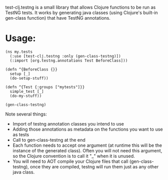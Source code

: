test-clj.testng is a small library that allows Clojure functions to be run as TestNG tests.  It works by generating java classes (using Clojure's built-in gen-class function) that have TestNG annotations.

Usage:
======

    (ns my.tests
      (:use [test-clj.testng :only (gen-class-testng)])
      (:import [org.testng.annotations Test BeforeClass]))

    (defn ^{BeforeClass {}}
      setup [_]
      (do-setup-stuff))

    (defn ^{Test {:groups ["mytests"]}}
      simple_test [_]
      (do-my-stuff))

    (gen-class-testng)


Note several things:

* Import of testng annotation classes you intend to use
* Adding those annotations as metadata on the functions you want to use as tests
* Call to gen-class-testng at the end
* Each function needs to accept one argument (at runtime this will be the instance of the generated class).  Often you will not need this argument, so the Clojure convention is to call it "_" when it is unused.
* You will need to AOT compile your Clojure files that call (gen-class-testng), once they are compiled, testng will run them just as any other java class.
